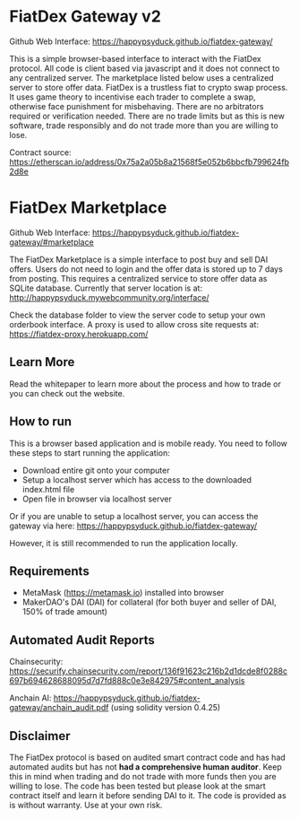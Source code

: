 # FiatDex Gateway v2
Github Web Interface: https://happypsyduck.github.io/fiatdex-gateway/

This is a simple browser-based interface to interact with the FiatDex protocol. All code is client based via javascript and it does not connect to any centralized server. The marketplace listed below uses a centralized server to store offer data. FiatDex is a trustless fiat to crypto swap process. It uses game theory to incentivise each trader to complete a swap, otherwise face punishment for misbehaving. There are no arbitrators required or verification needed. There are no trade limits but as this is new software, trade responsibly and do not trade more than you are willing to lose.

Contract source: https://etherscan.io/address/0x75a2a05b8a21568f5e052b6bbcfb799624fb2d8e

# FiatDex Marketplace
Github Web Interface: https://happypsyduck.github.io/fiatdex-gateway/#marketplace

The FiatDex Marketplace is a simple interface to post buy and sell DAI offers. Users do not need to login and the offer data is stored up to 7 days from posting. This requires a centralized service to store offer data as SQLite database. Currently that server location is at: http://happypsyduck.mywebcommunity.org/interface/

Check the database folder to view the server code to setup your own orderbook interface. A proxy is used to allow cross site requests at: https://fiatdex-proxy.herokuapp.com/

## Learn More
Read the whitepaper to learn more about the process and how to trade or you can check out the website.

## How to run
This is a browser based application and is mobile ready. You need to follow these steps to start running the application:
* Download entire git onto your computer
* Setup a localhost server which has access to the downloaded index.html file
* Open file in browser via localhost server

Or if you are unable to setup a localhost server, you can access the gateway via here: 
https://happypsyduck.github.io/fiatdex-gateway/

However, it is still recommended to run the application locally.

## Requirements
* MetaMask (https://metamask.io) installed into browser
* MakerDAO's DAI (DAI) for collateral (for both buyer and seller of DAI, 150% of trade amount)

## Automated Audit Reports
Chainsecurity: https://securify.chainsecurity.com/report/136f91623c216b2d1dcde8f0288c697b694628688095d7d7fd888c0e3e842975#content_analysis

Anchain AI: https://happypsyduck.github.io/fiatdex-gateway/anchain_audit.pdf (using solidity version 0.4.25)

## Disclaimer
The FiatDex protocol is based on audited smart contract code and has had automated audits but has not **had a comprehensive human auditor**. Keep this in mind when trading and do not trade with more funds then you are willing to lose. The code has been tested but please look at the smart contract itself and learn it before sending DAI to it. The code is provided as is without warranty. Use at your own risk.
